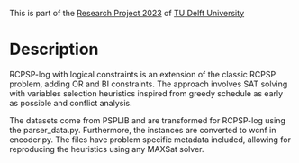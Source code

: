 This is part of the <a href="https://github.com/TU-Delft-CSE/Research-Project" target="_blank">Research Project 2023</a>  of <a href="https://https//github.com/TU-Delft-CSE" target="_blank">TU Delft University</a>

# Description
RCPSP-log with logical constraints is an extension of the classic RCPSP problem, adding OR and BI constraints. The approach involves SAT solving with variables selection heuristics inspired from greedy schedule as early as possible and conflict analysis.

The datasets come from PSPLIB and are transformed for RCPSP-log using the parser_data.py. Furthermore, the instances are converted to wcnf in encoder.py. The files have problem specific metadata included, allowing for reproducing the heuristics using any MAXSat solver. 
